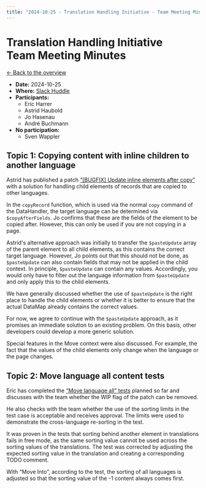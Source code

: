 ```yaml
---
title: "2024-10-25 - Translation Handling Initiative - Team Meeting Minutes"
---
```


# Translation Handling Initiative<br>Team Meeting Minutes

[← Back to the overview](https://notes.typo3.org/s/f3ae8fZSD)

- **Date:** 2024-10-25<br>
- **Where:** [Slack Huddle](https://app.slack.com/huddle/T024TUMLZ/C05D7UF1L8M)
- **Participants:**
    - Eric Harrer
    - Astrid Haubold
    - Jo Hasenau
    - André Buchmann
- **No participation:**
    - Sven Wappler

## Topic 1: Copying content with inline children to another language

Astrid has published a patch [“[BUGFIX] Update inline elements after copy”](https://review.typo3.org/c/Packages/TYPO3.CMS/+/86773) with a solution for handling child elements of records that are copied to other languages.

In the `copyRecord` function, which is used via the normal `copy` command of the DataHandler, the target language can be determined via `$copyAfterFields`. Jo confirms that these are the fields of the element to be copied after. However, this can only be used if you are not copying in a page.

Astrid's alternative approach was initially to transfer the `$pasteUpdate` array of the parent element to all child elements, as this contains the correct target language. However, Jo points out that this should not be done, as `$pasteUpdate` can also contain fields that may not be applied in the child context. In principle, `$pasteUpdate` can contain any values. Accordingly, you would only have to filter out the language information from `$pasteUpdate` and only apply this to the child elements.

We have generally discussed whether the use of `$pasteUpdate` is the right place to handle the child elements or whether it is better to ensure that the actual DataMap already contains the correct values.

For now, we agree to continue with the `$pasteUpdate` approach, as it promises an immediate solution to an existing problem. On this basis, other developers could develop a more generic solution.

Special features in the Move context were also discussed. For example, the fact that the values of the child elements only change when the language or the page changes.

## Topic 2: Move language all content tests

Eric has completed the [“Move language all” tests](https://review.typo3.org/c/Packages/TYPO3.CMS/+/85912) planned so far and discusses with the team whether the WIP flag of the patch can be removed.

He also checks with the team whether the use of the sorting limits in the test case is acceptable and receives approval. The limits were used to demonstrate the cross-language re-sorting in the test.

It was proven in the tests that sorting behind another element in translations fails in free mode, as the same sorting value cannot be used across the sorting values of the translations. The test was corrected by adjusting the expected sorting value in the translation and creating a corresponding TODO comment.

With “Move Into”, according to the test, the sorting of all languages is adjusted so that the sorting value of the -1 content always comes first.